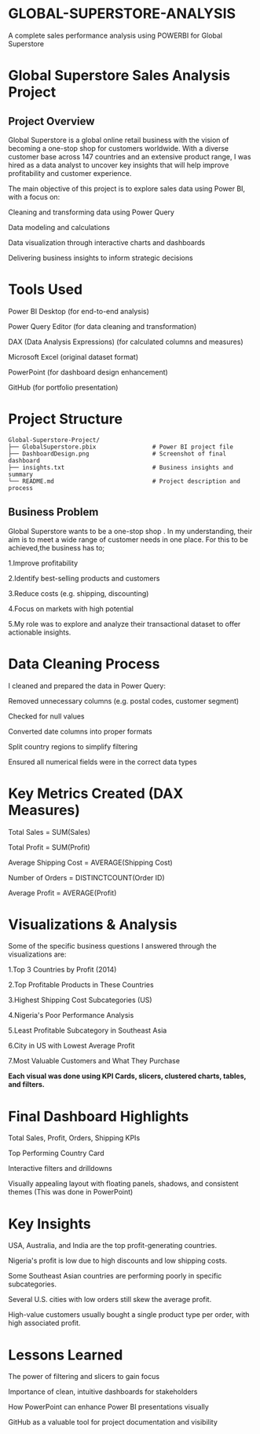 # GLOBAL-SUPERSTORE-ANALYSIS
A complete sales performance analysis using POWERBI for Global Superstore

# Global Superstore Sales Analysis Project
## Project Overview
Global Superstore is a global online retail business with the vision of becoming a one-stop shop for customers worldwide. With a diverse customer base across 147 countries and an extensive product range, I was hired as a data analyst to uncover key insights that will help improve profitability and customer experience.

The main objective of this project is to explore sales data using Power BI, with a focus on:

Cleaning and transforming data using Power Query

Data modeling and calculations

Data visualization through interactive charts and dashboards

Delivering business insights to inform strategic decisions

# Tools Used
Power BI Desktop (for end-to-end analysis)


Power Query Editor (for data cleaning and transformation)


DAX (Data Analysis Expressions) (for calculated columns and measures)


Microsoft Excel (original dataset format)


PowerPoint (for dashboard design enhancement)


GitHub (for portfolio presentation)



# Project Structure
```
Global-Superstore-Project/
├── GlobalSuperstore.pbix                # Power BI project file
├── DashboardDesign.png                  # Screenshot of final dashboard
├── insights.txt                         # Business insights and summary
└── README.md                            # Project description and process
```


## Business Problem
Global Superstore wants to be a one-stop shop . In my understanding, their aim is to meet a wide range of customer needs in one place. For this to be achieved,the business has to;

1.Improve profitability


2.Identify best-selling products and customers


3.Reduce costs (e.g. shipping, discounting)


4.Focus on markets with high potential


5.My role was to explore and analyze their transactional dataset to offer actionable insights.

# Data Cleaning Process
I cleaned and prepared the data in Power Query:

Removed unnecessary columns (e.g. postal codes, customer segment)


Checked for null values


Converted date columns into proper formats


Split country regions to simplify filtering


Ensured all numerical fields were in the correct data types



# Key Metrics Created (DAX Measures)
Total Sales = SUM(Sales)


Total Profit = SUM(Profit)


Average Shipping Cost = AVERAGE(Shipping Cost)


Number of Orders = DISTINCTCOUNT(Order ID)


Average Profit = AVERAGE(Profit)



# Visualizations & Analysis

Some of the specific business questions I answered through the visualizations are:

1.Top 3 Countries by Profit (2014)


2.Top Profitable Products in These Countries


3.Highest Shipping Cost Subcategories (US)


4.Nigeria's Poor Performance Analysis


5.Least Profitable Subcategory in Southeast Asia


6.City in US with Lowest Average Profit


7.Most Valuable Customers and What They Purchase


**Each visual was done using KPI Cards, slicers, clustered charts, tables, and filters.**

# Final Dashboard Highlights
Total Sales, Profit, Orders, Shipping KPIs


Top Performing Country Card


Interactive filters and drilldowns


Visually appealing layout with floating panels, shadows, and consistent themes (This was done in PowerPoint)



# Key Insights

USA, Australia, and India are the top profit-generating countries.


Nigeria's profit is low due to high discounts and low shipping costs.


Some Southeast Asian countries are performing poorly in specific subcategories.


Several U.S. cities with low orders still skew the average profit.


High-value customers usually bought a single product type per order, with high associated profit.



# Lessons Learned

The power of filtering and slicers to gain focus


Importance of clean, intuitive dashboards for stakeholders


How PowerPoint can enhance Power BI presentations visually


GitHub as a valuable tool for project documentation and visibility



